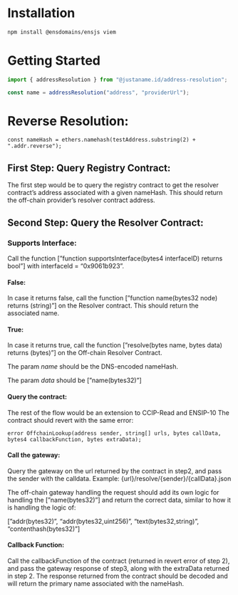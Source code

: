 # Installation

```sh
npm install @ensdomains/ensjs viem
```

# Getting Started

```ts
import { addressResolution } from "@justaname.id/address-resolution";

const name = addressResolution("address", "providerUrl");
```

# Reverse Resolution:

```
const nameHash = ethers.namehash(testAddress.substring(2) + ".addr.reverse");
```

## First Step: Query Registry Contract:

The first step would be to query the registry contract to get the resolver contract’s address associated with a given nameHash. This should return the off-chain provider’s resolver contract address.

## Second Step: Query the Resolver Contract:

### Supports Interface:

Call the function [”function supportsInterface(bytes4 interfaceID) returns bool”] with interfaceId = “0x9061b923”.

#### False:

In case it returns false, call the function [”function name(bytes32 node) returns (string)”] on the Resolver contract. This should return the associated name.

#### True:

In case it returns true,
call the function [”resolve(bytes name, bytes data) returns (bytes)”] on the Off-chain Resolver Contract.

The param _name_ should be the DNS-encoded nameHash.

The param _data_ should be [”name(bytes32)”]

#### Query the contract:

The rest of the flow would be an extension to CCIP-Read and ENSIP-10
The contract should revert with the same error:

```
error OffchainLookup(address sender, string[] urls, bytes callData, bytes4 callbackFunction, bytes extraData);
```

#### Call the gateway:

Query the gateway on the url returned by the contract in step2, and pass the sender with the calldata. Example:
{url}/resolve/{sender}/{callData}.json

The off-chain gateway handling the request should add its own logic for handling the [”name(bytes32)”] and return the correct data, similar to how it is handling the logic of:

[”addr(bytes32)”,
“addr(bytes32,uint256)”,
“text(bytes32,string)”,
“contenthash(bytes32)”]

#### Callback Function:

Call the callbackFunction of the contract (returned in revert error of step 2), and pass the gateway response of step3, along with the extraData returned in step 2.
The response returned from the contract should be decoded and will return the primary name associated with the nameHash.
